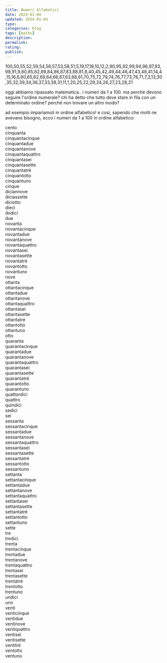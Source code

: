 ```yaml
---
title: Numeri Alfabetici
date: 2024-01-04
updated: 2024-01-04
type: 
categories: blog
tags: [maths]
description: 
permalink: 
rating: 
publish: 
---
```


100,50,55,52,59,54,56,57,53,58,51,5,19,17,18,10,12,2,90,95,92,99,94,96,97,93,98,91,9,80,85,82,89,84,86,87,83,88,81,8,40,45,42,49,44,46,47,43,48,41,14,4,15,16,6,60,65,62,69,64,66,67,63,68,61,70,75,72,79,74,76,77,73,78,71,7,3,13,30,35,32,39,34,36,37,33,38,31,11,1,20,25,22,29,24,26,27,23,28,21

oggi abbiamo ripassato matematica.. i numeri da 1 a 100. ma perché devono seguire l'ordine numerale? chi ha detto che tutto deve stare in fila con un determinato ordine? perché non trovare un altro modo?

ad esempio impariamoli in ordine alfabetico! e così, sapendo che molti ne avevano bisogno, ecco i numeri da 1 a 100 in ordine alfabetico:
  
cento  
cinquanta  
cinquantacinque  
cinquantadue  
cinquantanove  
cinquantaquattro  
cinquantasei  
cinquantasette  
cinquantatré  
cinquantotto  
cinquantuno  
cinque  
diciannove  
diciassette  
diciotto  
dieci  
dodici  
due  
novanta  
novantacinque  
novantadue  
novantanove  
novantaquattro  
novantasei  
novantasette  
novantatré  
novantotto  
novantuno  
nove  
ottanta  
ottantacinque  
ottantadue  
ottantanove  
ottantaquattro  
ottantasei  
ottantasette  
ottantatré  
ottantotto  
ottantuno  
otto  
quaranta  
quarantacinque  
quarantadue  
quarantanove  
quarantaquattro  
quarantasei  
quarantasette  
quarantatré  
quarantotto  
quarantuno  
quattordici  
quattro  
quindici  
sedici  
sei  
sessanta  
sessantacinque  
sessantadue  
sessantanove  
sessantaquattro  
sessantasei  
sessantasette  
sessantatré  
sessantotto  
sessantuno  
settanta  
settantacinque  
settantadue  
settantanove  
settantaquattro  
settantasei  
settantasette  
settantatré  
settantotto  
settantuno  
sette  
tre  
tredici  
trenta  
trentacinque  
trentadue  
trentanove  
trentaquattro  
trentasei  
trentasette  
trentatré  
trentotto  
trentuno  
undici  
uno  
venti  
venticinque  
ventidue  
ventinove  
ventiquattro  
ventisei  
ventisette  
ventitré  
ventotto  
ventuno
